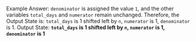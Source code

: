 Example Answer:
`denominator` is assigned the value `1`, and the other variables `total_days` and `numerator` remain unchanged. Therefore, the Output State is: `total_days` is 1 shifted left by `n`, `numerator` is 1, `denominator` is 1.
Output State: **`total_days` is 1 shifted left by `n`, `numerator` is 1, `denominator` is 1**